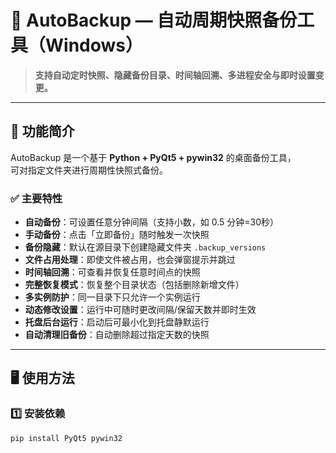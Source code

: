 # 🧠 AutoBackup — 自动周期快照备份工具（Windows）

> **支持自动定时快照、隐藏备份目录、时间轴回溯、多进程安全与即时设置变更。**

---

## 🚀 功能简介

AutoBackup 是一个基于 **Python + PyQt5 + pywin32** 的桌面备份工具，  
可对指定文件夹进行周期性快照式备份。

### ✅ 主要特性

- **自动备份**：可设置任意分钟间隔（支持小数，如 0.5 分钟=30秒）  
- **手动备份**：点击「立即备份」随时触发一次快照  
- **备份隐藏**：默认在源目录下创建隐藏文件夹 `.backup_versions`  
- **文件占用处理**：即使文件被占用，也会弹窗提示并跳过  
- **时间轴回溯**：可查看并恢复任意时间点的快照  
- **完整恢复模式**：恢复整个目录状态（包括删除新增文件）  
- **多实例防护**：同一目录下只允许一个实例运行  
- **动态修改设置**：运行中可随时更改间隔/保留天数并即时生效  
- **托盘后台运行**：启动后可最小化到托盘静默运行  
- **自动清理旧备份**：自动删除超过指定天数的快照  

---

## 🖥️ 使用方法

### 1️⃣ 安装依赖

```bash
pip install PyQt5 pywin32
